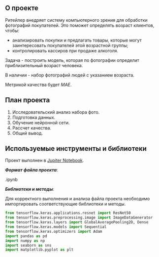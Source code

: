## О проекте

Ритейлер внедряет систему компьютерного зрения для обработки фотографий покупателей. Это поможет определять возраст клиентов, чтобы:
- aнализировать покупки и предлагать товары, которые могут заинтересовать покупателей этой возрастной группы;
- контролировать кассиров при продаже алкоголя.

Задача - построить модель, которая по фотографии определит приблизительный возраст человека.

В наличии - набор фотографий людей с указанием возраста.

Метрикой качества будет *MAE*.

## План проекта

1. Исследовательский анализ набора фото.
2. Подготовка данных.
3. Обучение нейронной сети.
4. Рассчет качества.
5. Общий вывод.

## Используемые инструменты и библиотеки

Проект выполнен в [Jupiter Notebook](https://jupyter.org/install.html).

***Формат файла проекта***:

.ipynb

***Библиотеки и методы***:

Для корректного выполнения и анализа файла проекта необходимо импортировать соответствующие библиотеки и методы.

```python
from tensorflow.keras.applications.resnet import ResNet50
from tensorflow.keras.preprocessing.image import ImageDataGenerator
from tensorflow.keras.layers import GlobalAveragePooling2D, Dense
from tensorflow.keras.models import Sequential
from tensorflow.keras.optimizers import Adam
import pandas as pd
import numpy as np
import seaborn as sns
import matplotlib.pyplot as plt
```
